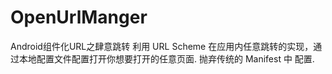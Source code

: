 # OpenUrlManger
Android组件化URL之肆意跳转
利用 URL Scheme 在应用内任意跳转的实现，通过本地配置文件配置打开你想要打开的任意页面. 抛弃传统的 Manifest 中 <intent-filter> 配置.
